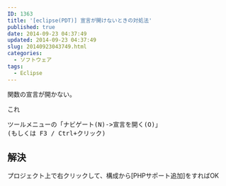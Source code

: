 ```yaml
---
ID: 1363
title: '[eclipse(PDT)] 宣言が開けないときの対処法'
published: true
date: 2014-09-23 04:37:49
updated: 2014-09-23 04:37:49
slug: 20140923043749.html
categories:
  - ソフトウェア
tags:
  - Eclipse
---
```

関数の宣言が開かない。

これ
<pre>ツールメニューの「ナビゲート(N)->宣言を開く(O)」
(もしくは F3 / Ctrl+クリック)</pre>
<!--more-->
<h2>解決</h2>
プロジェクト上で右クリックして、構成から[PHPサポート追加]をすればOK